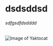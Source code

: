 # dsdsddsd
###### sdfgsdfdsdddd

![Image of Yaktocat](https://octodex.github.com/images/yaktocat.png)
